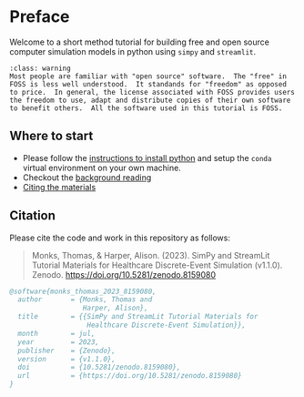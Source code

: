 # Preface

Welcome to a short method tutorial for building free and open source computer simulation models in python using `simpy` and `streamlit`.

```{admonition} Free and open source software (FOSS)
:class: warning
Most people are familiar with "open source" software.  The "free" in FOSS is less well understood.  It standands for "freedom" as opposed to price.  In general, the license associated with FOSS provides users the freedom to use, adapt and distribute copies of their own software to benefit others.  All the software used in this tutorial is FOSS.
```

## Where to start

* Please follow the [instructions to install python](./01_setup/install) and setup the `conda` virtual environment on your own machine. 
* Checkout the [background reading](./01_setup/reading)
* [Citing the materials](./01_setup/citation)

## Citation

Please cite the code and work in this repository as follows:

> Monks, Thomas, & Harper, Alison. (2023). SimPy and StreamLit Tutorial Materials for Healthcare Discrete-Event Simulation (v1.1.0). Zenodo. https://doi.org/10.5281/zenodo.8159080


```bibtex
@software{monks_thomas_2023_8159080,
  author       = {Monks, Thomas and
                  Harper, Alison},
  title        = {{SimPy and StreamLit Tutorial Materials for 
                   Healthcare Discrete-Event Simulation}},
  month        = jul,
  year         = 2023,
  publisher    = {Zenodo},
  version      = {v1.1.0},
  doi          = {10.5281/zenodo.8159080},
  url          = {https://doi.org/10.5281/zenodo.8159080}
}
```




